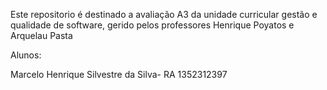 Este repositorio é destinado a avaliação A3 da unidade curricular gestão e qualidade de software, gerido pelos professores Henrique Poyatos e Arquelau Pasta

Alunos:

Marcelo Henrique Silvestre da Silva- RA 1352312397
